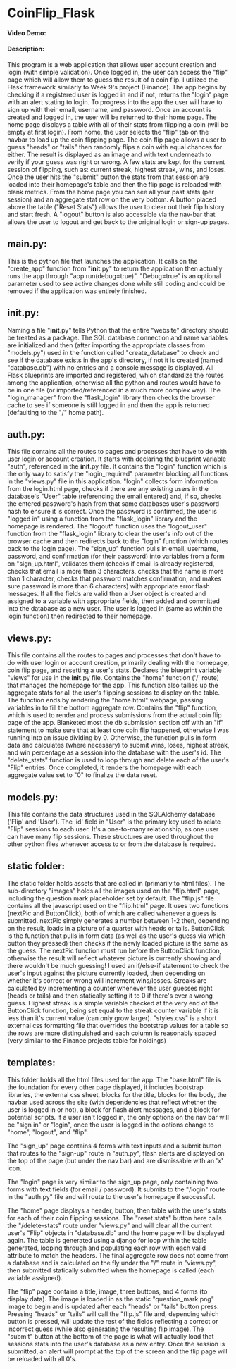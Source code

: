 # CoinFlip_Flask
#### Video Demo:  <URL HERE>
#### Description:
This program is a web application that allows user account creation and login (with simple validation). Once logged in, the user can access the "flip" page which will allow them to guess the result of a coin flip. I utilized the Flask framework similarly to Week 9's project (Finance). The app begins by checking if a registered user is logged in and if not, returns the "login" page with an alert stating to login. To progress into the app the user will have to sign up with their email, username, and password. Once an account is created and logged in, the user will be returned to their home page. The home page displays a table with all of their stats from flipping a coin (will be empty at first login). From home, the user selects the "flip" tab on the navbar to load up the coin flipping page. The coin flip page allows a user to guess "heads" or "tails" then randomly flips a coin with equal chances for either. The result is displayed as an image and with text underneath to verify if your guess was right or wrong. A few stats are kept for the current session of flipping, such as: current streak, highest streak, wins, and loses. Once the user hits the "submit" button the stats from that session are loaded into their homepage's table and then the flip page is reloaded with blank metrics. From the home page you can see all your past stats (per session) and an aggregate stat row on the very bottom. A button placed above the table ("Reset Stats") allows the user to clear out their flip history and start fresh. A "logout" button is also accessible via the nav-bar that allows the user to logout and get back to the original login or sign-up pages.

## main.py:
This is the python file that launches the application. It calls on the "create_app" function from "__init__.py" to return the application then actually runs the app through "app.run(debug=true)". "Debug=true" is an optional parameter used to see active changes done while still coding and could be removed if the application was entirely finished.

## __init__.py:
Naming a file "__init__.py" tells Python that the entire "website" directory should be treated as a package. The SQL database connection and name variables are initialized and then (after importing the appropriate classes from "models.py") used in the function called "create_database" to check and see if the database exists in the app's directory, if not it is created (named "database.db") with no entries and a console message is displayed. All Flask blueprints are imported and registered, which standardize the routes among the application, otherwise all the python and routes would have to be in one file (or imported/referenced in a much more complex way). The "login_manager" from the "flask_login" library then checks the browser cache to see if someone is still logged in and then the app is returned (defaulting to the "/" home path).

## auth.py:
This file contains all the routes to pages and processes that have to do with user login or account creation. It starts with declaring the blueprint variable "auth", referenced in the __init__.py file. It contains the "login" function which is the only way to satisfy the "login_required" parameter blocking all functions in the "views.py" file in this application. "login" collects form information from the login.html page, checks if there are any existing users in the database's "User" table (referencing the email entered) and, if so, checks the entered password's hash from that same databases user's password hash to ensure it is correct. Once the password is confirmed, the user is "logged in" using a function from the "flask_login" library and the homepage is rendered. The "logout" function uses the "logout_user" function from the "flask_login" library to clear the user's info out of the browser cache and then redirects back to the "login" function (which routes back to the login page). The "sign_up" function pulls in email, username, password, and confirmation (for their password) into variables from a form on "sign_up.html", validates them (checks if email is already registered, checks that email is more than 3 characters, checks that the name is more than 1 character, checks that password matches confirmation, and makes sure password is more than 6 characters) with appropriate error flash messages. If all the fields are valid then a User object is created and assigned to a variable with appropriate fields, then added and committed into the database as a new user. The user is logged in (same as within the login function) then redirected to their homepage. 

## views.py:
This file contains all the routes to pages and processes that don't have to do with user login or account creation, primarily dealing with the homepage, coin flip page, and resetting a user's stats. Declares the blueprint variable "views" for use in the __init__.py file. Contains the "home" function ('/' route) that manages the homepage for the app. This function also tallies up the aggregate stats for all the user's flipping sessions to display on the table. The function ends by rendering the "home.html" webpage, passing variables in to fill the bottom aggregate row. Contains the "flip" function, which is used to render and process submissions from the actual coin flip page of the app. Blanketed most the db submission section off with an "if" statement to make sure that at least one coin flip happened, otherwise I was running into an issue dividing by 0. Otherwise, the function pulls in form data and calculates (where necessary) to submit wins, loses, highest streak, and win percentage as a session into the database with the user's id. The "delete_stats" function is used to loop through and delete each of the user's "Flip" entries. Once completed, it renders the homepage with each aggregate value set to "0" to finalize the data reset. 

## models.py:
This file contains the data structures used in the SQLAlchemy database ('Flip' and 'User'). The 'id' field in "User" is the primary key used to relate "Flip" sessions to each user. It's a one-to-many relationship, as one user can have many flip sessions. These structures are used throughout the other python files whenever access to or from the database is required. 

## static folder:
The static folder holds assets that are called in (primarily to html files). The sub-directory "images" holds all the images used on the "flip.html" page, including the question mark placeholder set by default. The "flip.js" file contains all the javascript used on the "flip.html" page. It uses two functions (nextPic and ButtonClick), both of which are called whenever a guess is submitted. nextPic simply generates a number between 1-2 then, depending on the result, loads in a picture of a quarter with heads or tails. ButtonClick is the function that pulls in form data (as well as the user's guess via which button they pressed) then checks if the newly loaded picture is the same as the guess. The nextPic function must run before the ButtonClick function, otherwise the result will reflect whatever picture is currently showing and there wouldn't be much guessing! I used an if/else-if statement to check the user's input against the picture currently loaded, then depending on whether it's correct or wrong will increment wins/losses. Streaks are calculated by incrementing a counter whenever the user guesses right (heads or tails) and then statically setting it to 0 if there's ever a wrong guess. Highest streak is a simple variable checked at the very end of the ButtonClick function, being set equal to the streak counter variable if it is less than it's current value (can only grow larger). "styles.css" is a short external css formatting file that overrides the bootstrap values for a table so the rows are more distinguished and each column is reasonably spaced (very similar to the Finance projects table for holdings)

## templates:
This folder holds all the html files used for the app.
The "base.html" file is the foundation for every other page displayed, it includes bootstrap libraries, the external css sheet, blocks for the title, blocks for the body, the navbar used across the site (with dependencies that reflect whether the user is logged in or not), a block for flash alert messages, and a block for potential scripts. If a user isn't logged in, the only options on the nav bar will be "sign in" or "login", once the user is logged in the options change to "home", "logout", and "flip".

The "sign_up" page contains 4 forms with text inputs and a submit button that routes to the "sign-up" route in "auth.py", flash alerts are displayed on the top of the page (but under the nav bar) and are dismissable with an 'x' icon. 

The "login" page is very similar to the sign_up page, only containing two forms with text fields (for email / password). It submits to the "/login" route in the "auth.py" file and will route to the user's homepage if successful. 

The "home" page displays a header, button, then table with the user's stats for each of their coin flipping sessions. The "reset stats" button here calls the "/delete-stats" route under "views.py" and will clear all the current user's "Flip" objects in "database.db" and the home page will be displayed again. The table is generated using a django for loop within the table generated, looping through and populating each row with each valid attribute to match the headers. The final aggregate row does not come from a database and is calculated on the fly under the "/" route in "views.py", then submitted statically submitted when the homepage is called (each variable assigned). 

The "flip" page contains a title, image, three buttons, and 4 forms (to display data). The image is loaded in as the static "question_mark.png" image to begin and is updated after each "heads" or "tails" button press. Pressing "heads" or "tails" will call the "flip.js" file and, depending which button is pressed, will update the rest of the fields reflecting a correct or incorrect guess (while also generating the resulting flip image). The "submit" button at the bottom of the page is what will actually load that sessions stats into the user's database as a new entry. Once the session is submitted, an alert will prompt at the top of the screen and the flip page will be reloaded with all 0's. 